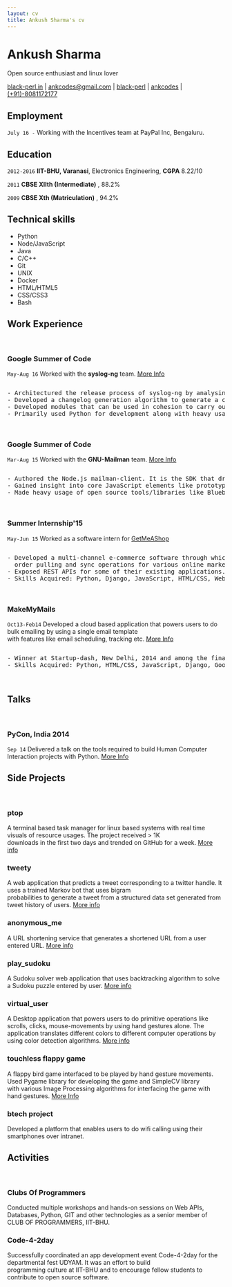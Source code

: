 ```yaml
---
layout: cv
title: Ankush Sharma's cv
---
```

# Ankush Sharma
Open source enthusiast and linux lover

<div id="webaddress">
<a href="http://black-perl.in">black-perl.in</a>
|
<i class="fa fa-envelope"></i> <a href="mailto:ankcodes@gmail.com">ankcodes@gmail.com</a>
|
<i class="fa fa-github"></i> <a href="http://github.com/black-perl">black-perl</a>
|
<i class="fa fa-twitter"></i> <a href="http://twitter.com/ankcodes">ankcodes</a>
|
<i class="fa fa-phone"></i> <a href="#">(+91)-8081172177</a>
</div>


## Employment

`July 16 -` 
Working with the Incentives team at PayPal Inc, Bengaluru.


## Education

`2012-2016`
__IIT-BHU, Varanasi__, Electronics Engineering, __CGPA__  8.22/10

`2011`
__CBSE XIIth (Intermediate)__ , 88.2%

`2009`
__CBSE Xth (Matriculation)__ ,  94.2%


## Technical skills

* Python
* Node/JavaScript
* Java
* C/C++
* Git 
* UNIX
* Docker
* HTML/HTML5
* CSS/CSS3
* Bash


## Work Experience
<br/>

### Google Summer of Code

`May-Aug 16`
Worked with the __syslog-ng__ team. [More Info](http://black-perl.in/gsoc16-syslog-ng-autorel-summary/)<br/>
<pre>
<p>- Architectured the release process of syslog-ng by analysing its build system and packaging from scratch
- Developed a changelog generation algorithm to generate a changelog from the GIT/GitHub history of the project.
- Developed modules that can be used in cohesion to carry out the release process.
- Primarily used Python for development along with heavy usage of technologies Docker, GIT, GitHub Api etc.
</p>
</pre>

### Google Summer of Code

`Mar-Aug 15`
Worked with the __GNU-Mailman__ team. [More Info](https://gitlab.com/black-perl/mailman-client.js)
<pre>
<p>- Authored the Node.js mailman-client. It is the SDK that drives development of Node.js applications on the top of Mailman-core.
- Gained insight into core JavaScript elements like prototypical inheritance model, promises, unit testing methodologies.
- Made heavy usage of open source tools/libraries like Bluebird, Mocha, Sinon, Chai, Lodash etc.
</p>
</pre>


### Summer Internship'15

`May-Jun 15`
Worked as a software intern for [GetMeAShop](https://www.getmeashop.com/)
<pre>
<p>- Developed a multi-channel e-commerce software through which sellers can perform inventory uploading,<br/>  order pulling and sync operations for various online market places all at a single place.
- Exposed REST APIs for some of their existing applications.
- Skills Acquired: Python, Django, JavaScript, HTML/CSS, Web APIs.
</p>
</pre>

### MakeMyMails

`Oct13-Feb14`
Developed a cloud based application that powers users to do bulk emailing by using a single email template <br> with features like email scheduling, tracking etc. [More Info](https://www.youtube.com/watch?v=3gEAvQq6oAk)
<pre>
<p>- Winner at Startup-dash, New Delhi, 2014 and among the finalists of Google Cloud Developer Challenge 2013-2014.
- Skills Acquired: Python, HTML/CSS, JavaScript, Django, Google App Engine, Google APIs.
</p>
</pre>


## Talks
<br/>

### PyCon, India 2014

`Sep 14`
Delivered a talk on the tools required to build Human Computer Interaction projects with Python. [More Info](http://in.pycon.org/funnel/2014/208-python-the-eyes-of-real-world-computer-applications)


## Side Projects
<br/>

### ptop 

A terminal based task manager for linux based systems with real time visuals of resource usages. The project received > 1K <br/>
downloads in the first two days and trended on GitHub for a week. [More info](http://black-perl.in/ptop)

### tweety

A web application that predicts a tweet corresponding to a twitter handle. It uses a trained Markov bot that uses bigram <br/>
probabilities to generate a tweet from a structured data set generated from tweet history of users. [More info](http://tweety.herokuapp.com)

### anonymous_me

A URL shortening service that generates a shortened URL from a user entered URL. [More info](http://anme.herokuapp.com)

### play_sudoku

A Sudoku solver web application that uses backtracking algorithm to solve a Sudoku puzzle entered by user. [More info](http://black-perl.in/Play-Sudoku/)

### virtual_user
A Desktop application that powers users to do primitive operations like scrolls, clicks, mouse-movements by using hand gestures 
alone. The application translates different colors to different computer operations by using color detection algorithms. [More info](https://github.com/black-perl/Virtual-User.git)

### touchless flappy game

A flappy bird game interfaced to be played by hand gesture movements. Used Pygame library for developing the game and SimpleCV library 
<br/> with various Image Processing algorithms for interfacing the game with hand gestures. [More Info](https://github.com/black-perl/Touch-free-flappy-bird-game)

### btech project

Developed a platform that enables users to do wifi calling using their smartphones over intranet.


## Activities
<br/>

### Clubs Of Programmers 

Conducted multiple workshops and hands-on sessions on Web APIs, Databases, Python, GIT and other technologies as a
senior member of CLUB OF PROGRAMMERS, IIT-BHU.

### Code-4-2day

Successfully coordinated an app development event Code-4-2day for the departmental fest UDYAM. It was an effort to build <br/>programming culture at IIT-BHU and to encourage fellow students to contribute to open source software.


<!--Last updated: Feb 2017 -->
